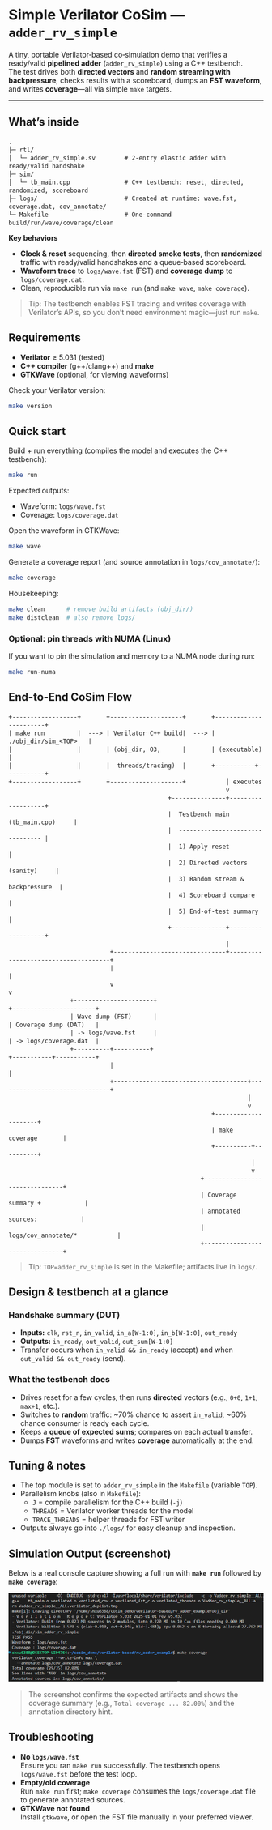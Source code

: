 # Simple Verilator CoSim — `adder_rv_simple`

A tiny, portable Verilator‑based co‑simulation demo that verifies a ready/valid **pipelined adder** (`adder_rv_simple`) using a C++ testbench.  
The test drives both **directed vectors** and **random streaming with backpressure**, checks results with a scoreboard, dumps an **FST waveform**, and writes **coverage**—all via simple `make` targets.

---

## What’s inside

```
.
├─ rtl/
│  └─ adder_rv_simple.sv        # 2‑entry elastic adder with ready/valid handshake
├─ sim/
│  └─ tb_main.cpp               # C++ testbench: reset, directed, randomized, scoreboard
├─ logs/                        # Created at runtime: wave.fst, coverage.dat, cov_annotate/
└─ Makefile                     # One‑command build/run/wave/coverage/clean
```

**Key behaviors**
- **Clock & reset** sequencing, then **directed smoke tests**, then **randomized** traffic with ready/valid handshakes and a queue‑based scoreboard.
- **Waveform trace** to `logs/wave.fst` (FST) and **coverage dump** to `logs/coverage.dat`.
- Clean, reproducible run via `make run` (and `make wave`, `make coverage`).

> Tip: The testbench enables FST tracing and writes coverage with Verilator’s APIs, so you don’t need environment magic—just run `make`.


## Requirements

- **Verilator** ≥ 5.031 (tested)
- **C++ compiler** (g++/clang++) and **make**
- **GTKWave** (optional, for viewing waveforms)

Check your Verilator version:
```bash
make version
```

## Quick start

Build + run everything (compiles the model and executes the C++ testbench):
```bash
make run
```
Expected outputs:
- Waveform: `logs/wave.fst`
- Coverage: `logs/coverage.dat`

Open the waveform in GTKWave:
```bash
make wave
```

Generate a coverage report (and source annotation in `logs/cov_annotate/`):
```bash
make coverage
```

Housekeeping:
```bash
make clean      # remove build artifacts (obj_dir/)
make distclean  # also remove logs/
```

### Optional: pin threads with NUMA (Linux)
If you want to pin the simulation and memory to a NUMA node during run:
```bash
make run-numa
```

## End-to-End CoSim Flow

```text
+------------------+       +--------------------+       +-----------------------+
| make run         |  ---> | Verilator C++ build|  ---> | ./obj_dir/sim_<TOP>   |
|                  |       | (obj_dir, O3,      |       | (executable)          |
|                  |       |  threads/tracing)  |       +-----------+-----------+
+------------------+       +--------------------+           | executes
                                                            v
                                            +---------------+-------------------+
                                            |  Testbench main (tb_main.cpp)     |
                                            |  -------------------------------- |
                                            |  1) Apply reset                   |
                                            |  2) Directed vectors (sanity)     |
                                            |  3) Random stream & backpressure  |
                                            |  4) Scoreboard compare            |
                                            |  5) End-of-test summary           |
                                            +---------------+-------------------+
                                                            |
                            +-------------------------------+-------------------------------------+
                            |                                                                     |
                            v                                                                     v
                 +----------------------+                                             +-----------------------+
                 | Wave dump (FST)      |                                             | Coverage dump (DAT)   |
                 | -> logs/wave.fst     |                                             | -> logs/coverage.dat  |
                 +----------+----------+                                              +-----------+-----------+
                            |                                                                     |
                            +-------------------------------------+-------------------------------+
                                                                  |
                                                                  v
                                                        +---------------------+
                                                        | make coverage       |
                                                        +----------+----------+
                                                                   |
                                                                   v
                                                     +-------------------------------+
                                                     | Coverage summary +            |
                                                     | annotated sources:            |
                                                     | logs/cov_annotate/*           |
                                                     +-------------------------------+
```

> Tip: `TOP=adder_rv_simple` is set in the Makefile; artifacts live in `logs/`.

## Design & testbench at a glance

### Handshake summary (DUT)
- **Inputs:** `clk`, `rst_n`, `in_valid`, `in_a[W-1:0]`, `in_b[W-1:0]`, `out_ready`
- **Outputs:** `in_ready`, `out_valid`, `out_sum[W-1:0]`
- Transfer occurs when `in_valid && in_ready` (accept) and when `out_valid && out_ready` (send).

### What the testbench does
- Drives reset for a few cycles, then runs **directed** vectors (e.g., `0+0`, `1+1`, `max+1`, etc.).
- Switches to **random** traffic: ~70% chance to assert `in_valid`, ~60% chance consumer is ready each cycle.
- Keeps a **queue of expected sums**; compares on each actual transfer.
- Dumps **FST** waveforms and writes **coverage** automatically at the end.

## Tuning & notes

- The top module is set to `adder_rv_simple` in the `Makefile` (variable `TOP`).
- Parallelism knobs (also in `Makefile`):
  - `J` = compile parallelism for the C++ build (`-j`)
  - `THREADS` = Verilator worker threads for the model
  - `TRACE_THREADS` = helper threads for FST writer
- Outputs always go into `./logs/` for easy cleanup and inspection.


## Simulation Output (screenshot)

Below is a real console capture showing a full run with **`make run`** followed by **`make coverage`**:

![Simulation run and coverage output](./cosim_output.png)

> The screenshot confirms the expected artifacts and shows the coverage summary (e.g., `Total coverage ... 82.00%`) and the annotation directory hint.

## Troubleshooting

- **No `logs/wave.fst`**  
  Ensure you ran `make run` successfully. The testbench opens `logs/wave.fst` before the test loop.
- **Empty/old coverage**  
  Run `make run` first; `make coverage` consumes the `logs/coverage.dat` file to generate annotated sources.
- **GTKWave not found**  
  Install `gtkwave`, or open the FST file manually in your preferred viewer.



